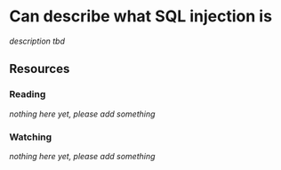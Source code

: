 # Can describe what SQL injection is
_description tbd_
## Resources
### Reading
_nothing here yet, please add something_
### Watching
_nothing here yet, please add something_
